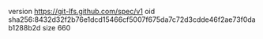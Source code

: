 version https://git-lfs.github.com/spec/v1
oid sha256:8432d32f2b76e1dcd15466cf5007f675da7c72d3cdde46f2ae73f0dab1288b2d
size 660
